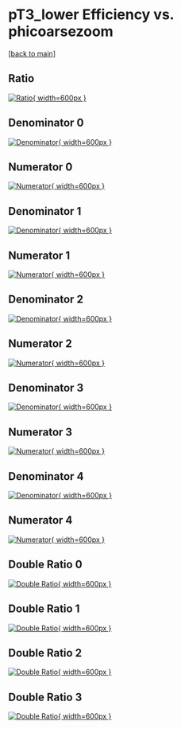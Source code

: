 # pT3_lower Efficiency vs. phicoarsezoom

[[back to main](./)]



## Ratio

[![Ratio](../mtv/var/pT3_lower_vtr_211_1_eff_phicoarsezoom.png){ width=600px }](../mtv/var/pT3_lower_vtr_211_1_eff_phicoarsezoom.pdf)

## Denominator 0

[![Denominator](../mtv/den/pT3_lower_vtr_211_1_eff_phicoarsezoom_den0.png){ width=600px }](../mtv/den/pT3_lower_vtr_211_1_eff_phicoarsezoom_den0.pdf)

## Numerator 0

[![Numerator](../mtv/num/pT3_lower_vtr_211_1_eff_phicoarsezoom_num0.png){ width=600px }](../mtv/num/pT3_lower_vtr_211_1_eff_phicoarsezoom_num0.pdf)

## Denominator 1

[![Denominator](../mtv/den/pT3_lower_vtr_211_1_eff_phicoarsezoom_den1.png){ width=600px }](../mtv/den/pT3_lower_vtr_211_1_eff_phicoarsezoom_den1.pdf)

## Numerator 1

[![Numerator](../mtv/num/pT3_lower_vtr_211_1_eff_phicoarsezoom_num1.png){ width=600px }](../mtv/num/pT3_lower_vtr_211_1_eff_phicoarsezoom_num1.pdf)

## Denominator 2

[![Denominator](../mtv/den/pT3_lower_vtr_211_1_eff_phicoarsezoom_den2.png){ width=600px }](../mtv/den/pT3_lower_vtr_211_1_eff_phicoarsezoom_den2.pdf)

## Numerator 2

[![Numerator](../mtv/num/pT3_lower_vtr_211_1_eff_phicoarsezoom_num2.png){ width=600px }](../mtv/num/pT3_lower_vtr_211_1_eff_phicoarsezoom_num2.pdf)

## Denominator 3

[![Denominator](../mtv/den/pT3_lower_vtr_211_1_eff_phicoarsezoom_den3.png){ width=600px }](../mtv/den/pT3_lower_vtr_211_1_eff_phicoarsezoom_den3.pdf)

## Numerator 3

[![Numerator](../mtv/num/pT3_lower_vtr_211_1_eff_phicoarsezoom_num3.png){ width=600px }](../mtv/num/pT3_lower_vtr_211_1_eff_phicoarsezoom_num3.pdf)

## Denominator 4

[![Denominator](../mtv/den/pT3_lower_vtr_211_1_eff_phicoarsezoom_den4.png){ width=600px }](../mtv/den/pT3_lower_vtr_211_1_eff_phicoarsezoom_den4.pdf)

## Numerator 4

[![Numerator](../mtv/num/pT3_lower_vtr_211_1_eff_phicoarsezoom_num4.png){ width=600px }](../mtv/num/pT3_lower_vtr_211_1_eff_phicoarsezoom_num4.pdf)

## Double Ratio 0

[![Double Ratio](../mtv/ratio/pT3_lower_vtr_211_1_eff_phicoarsezoom_ratio0.png){ width=600px }](../mtv/ratio/pT3_lower_vtr_211_1_eff_phicoarsezoom_ratio0.pdf)

## Double Ratio 1

[![Double Ratio](../mtv/ratio/pT3_lower_vtr_211_1_eff_phicoarsezoom_ratio1.png){ width=600px }](../mtv/ratio/pT3_lower_vtr_211_1_eff_phicoarsezoom_ratio1.pdf)

## Double Ratio 2

[![Double Ratio](../mtv/ratio/pT3_lower_vtr_211_1_eff_phicoarsezoom_ratio2.png){ width=600px }](../mtv/ratio/pT3_lower_vtr_211_1_eff_phicoarsezoom_ratio2.pdf)

## Double Ratio 3

[![Double Ratio](../mtv/ratio/pT3_lower_vtr_211_1_eff_phicoarsezoom_ratio3.png){ width=600px }](../mtv/ratio/pT3_lower_vtr_211_1_eff_phicoarsezoom_ratio3.pdf)

